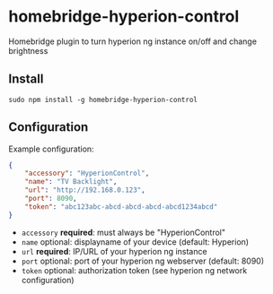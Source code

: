 # homebridge-hyperion-control
Homebridge plugin to turn hyperion ng instance on/off and change brightness

## Install

```
sudo npm install -g homebridge-hyperion-control
```

## Configuration

Example configuration:
```json
{
    "accessory": "HyperionControl",
    "name": "TV Backlight",
    "url": "http://192.168.0.123",
    "port": 8090,
    "token": "abc123abc-abcd-abcd-abcd-abcd1234abcd"
}
```

- `accessory` **required**: must always be "HyperionControl"
- `name` optional: displayname of your device (default: Hyperion)
- `url` **required**: IP/URL of your hyperion ng instance  
- `port` optional: port of your hyperion ng webserver (default: 8090)
- `token` optional: authorization token (see hyperion ng network configuration)